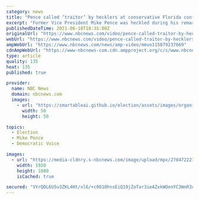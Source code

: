 ```yaml
---
category: news
title: "Pence called ‘traitor’ by hecklers at conservative Florida conference"
excerpt: "Former Vice President Mike Pence was heckled during his remarks at the Faith & Freedom Coalition’s annual gathering in Florida."
publishedDateTime: 2021-06-18T18:35:00Z
originalUrl: "https://www.nbcnews.com/video/pence-called-traitor-by-hecklers-at-conservative-florida-conference-115079237669"
webUrl: "https://www.nbcnews.com/video/pence-called-traitor-by-hecklers-at-conservative-florida-conference-115079237669"
ampWebUrl: "https://www.nbcnews.com/news/amp-video/mmvo115079237669"
cdnAmpWebUrl: "https://www-nbcnews-com.cdn.ampproject.org/c/s/www.nbcnews.com/news/amp-video/mmvo115079237669"
type: article
quality: 135
heat: 135
published: true

provider:
  name: NBC News
  domain: nbcnews.com
  images:
    - url: "https://smartableai.github.io/election/assets/images/organizations/nbcnews.com-50x50.jpg"
      width: 50
      height: 50

topics:
  - Election
  - Mike Pence
  - Democratic Voice

images:
  - url: "https://media-cldnry.s-nbcnews.com/image/upload/mpx/2704722219/2021_06/ROAD_TO_MAJORITY-_Faith_and_Freedom_conference_1205-1249_NLE_501B__210618-d104.jpg"
    width: 1920
    height: 1080
    isCached: true

secured: "VYrQDL6U5u3ZKL4Ht/xl6/+c0O1OhnsEiQ19jZoTar3ieAZxkWOenYC3WnR3cbz/NCAVP6SGYfnxEQJoWsYp8Cqop8/H+h07i0own2X4B/1lnGYxBBd/H2Dq3G2ISNWpQGnzBJkIvXPB1eolCzgXeFB2xzkyRjGU7p9yF2QlRLRieRtrsjTAdEHLdJM8YsHooWAIRI7fFZNCnYzDbH+Pr4AlVIJcx3zWJHGnVA445m7lY8sL1nvm6SrER7SHsEWFKXV8jweQFfejMqVNHBnvmBAoDPgMzILeCZ0M/YBOivAv9oqSC27g67Im6FhjqXnH2KheiI/XVaMaJbV3Zlw8AZvz6aAqQp5+H08C6+bj+hY=;Zf9Mrb1F4mm4sS2Wh2Xriw=="
---
```


